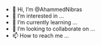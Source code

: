 - 👋 Hi, I’m @AhammedNibras
- 👀 I’m interested in ...
- 🌱 I’m currently learning ...
- 💞️ I’m looking to collaborate on ...
- 📫 How to reach me ...

<!---
AhammedNibras/AhammedNibras is a ✨ special ✨ repository because its `README.md` (this file) appears on your GitHub profile.
You can click the Preview link to take a look at your changes.
--->
